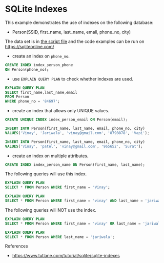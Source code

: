 # SQLite Indexes

This example demonstrates the use of indexes on the following database:
* Person(SSID, first_name, last_name, email, phone_no, city)

The data set is in [the script file](script.txt) and the code examples can be run on https://sqliteonline.com/

* create an index on `phone_no`.
```sql
CREATE INDEX index_person_phone
ON Person(phone_no);
```

* use `EXPLAIN QUERY PLAN` to check whether indexes are used.
```sql
EXPLAIN QUERY PLAN
SELECT first_name,last_name,email
FROM Person
WHERE phone_no = '84697';
```

* create an index that allows only UNIQUE values.
```sql
CREATE UNIQUE INDEX index_person_email ON Person(email);

INSERT INTO Person(first_name, last_name, email, phone_no, city)
VALUES('Vinay', 'Jariwala', 'vinay@gmail.com', '8798878', 'Vapi');

INSERT INTO Person(first_name, last_name, email, phone_no, city)
VALUES('Vinay', 'patel', 'vinay@gmail.com', '965652', 'Surat');
```

* create an index on multiple attributes.
```sql
CREATE INDEX index_person_name ON Person(first_name, last_name);
```
The following queries will use this index.
```sql
EXPLAIN QUERY PLAN
SELECT * FROM Person WHERE first_name = 'Vinay';

EXPLAIN QUERY PLAN
SELECT * FROM Person WHERE first_name = 'vinay' AND last_name = 'jariwala';
```

The following queries will NOT use the index.
```sql
EXPLAIN QUERY PLAN
SELECT * FROM Person WHERE first_name = 'vinay' OR last_name = 'jariwala';

EXPLAIN QUERY PLAN
SELECT * FROM Person WHERE last_name = 'jariwala';
```

References
* https://www.tutlane.com/tutorial/sqlite/sqlite-indexes